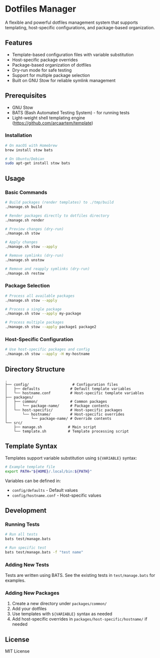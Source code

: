 # Dotfiles Manager

A flexible and powerful dotfiles management system that supports templating, host-specific configurations, and package-based organization.

## Features

- Template-based configuration files with variable substitution
- Host-specific package overrides
- Package-based organization of dotfiles
- Dry-run mode for safe testing
- Support for multiple package selection
- Built on GNU Stow for reliable symlink management

## Prerequisites

- GNU Stow
- BATS (Bash Automated Testing System) - for running tests
- Light-weight shell templating engine (https://github.com/arcaartem/template)

### Installation

```bash
# On macOS with Homebrew
brew install stow bats

# On Ubuntu/Debian
sudo apt-get install stow bats
```

## Usage

### Basic Commands

```bash
# Build packages (render templates) to ./tmp/build
./manage.sh build

# Render packages directly to dotfiles directory
./manage.sh render

# Preview changes (dry-run)
./manage.sh stow

# Apply changes
./manage.sh stow --apply

# Remove symlinks (dry-run)
./manage.sh unstow

# Remove and reapply symlinks (dry-run)
./manage.sh restow
```

### Package Selection

```bash
# Process all available packages
./manage.sh stow --apply

# Process a single package
./manage.sh stow --apply my-package

# Process multiple packages
./manage.sh stow --apply package1 package2
```

### Host-Specific Configuration

```bash
# Use host-specific packages and config
./manage.sh stow --apply -H my-hostname
```

## Directory Structure

```
.
├── config/                    # Configuration files
│   ├── defaults              # Default template variables
│   └── hostname.conf         # Host-specific template variables
├── packages/
│   ├── common/               # Common packages
│   │   └── package-name/     # Package contents
│   └── host-specific/        # Host-specific packages
│       └── hostname/         # Host-specific overrides
│           └── package-name/ # Override contents
└── src/
    ├── manage.sh            # Main script
    └── template.sh          # Template processing script
```

## Template Syntax

Templates support variable substitution using `${VARIABLE}` syntax:

```bash
# Example template file
export PATH="${HOME}/.local/bin:${PATH}"
```

Variables can be defined in:
- `config/defaults` - Default values
- `config/hostname.conf` - Host-specific values

## Development

### Running Tests

```bash
# Run all tests
bats test/manage.bats

# Run specific test
bats test/manage.bats -f "test name"
```

### Adding New Tests

Tests are written using BATS. See the existing tests in `test/manage.bats` for examples.

### Adding New Packages

1. Create a new directory under `packages/common/`
2. Add your dotfiles
3. Use templates with `${VARIABLE}` syntax as needed
4. Add host-specific overrides in `packages/host-specific/hostname/` if needed

## License

MIT License 
